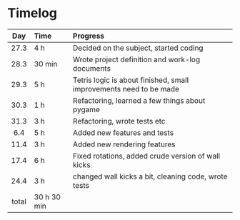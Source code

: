 # Timelog
| Day | Time | Progress |
| :----: | :----- | :----- |
| 27.3 | 4 h | Decided on the subject, started coding |
| 28.3 | 30 min | Wrote project definition and work-log documents |
| 29.3 | 5 h | Tetris logic is about finished, small improvements need to be made |
| 30.3 | 1 h | Refactoring, learned a few things about pygame |
| 31.3 | 3 h | Refactoring, wrote tests etc |
| 6.4 | 5 h | Added new features and tests |
| 11.4 | 3 h | Added new rendering features |
| 17.4 | 6 h | Fixed rotations, added crude version of wall kicks |
| 24.4 | 3 h | changed wall kicks a bit, cleaning code, wrote tests |
| total | 30 h 30 min | |
